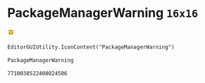 # PackageManagerWarning `16x16`
<img src="/img/PackageManagerWarning.png" width=16 height=16>

``` CSharp
EditorGUIUtility.IconContent("PackageManagerWarning")
```
```
PackageManagerWarning
```
```
7710038522408024506
```
